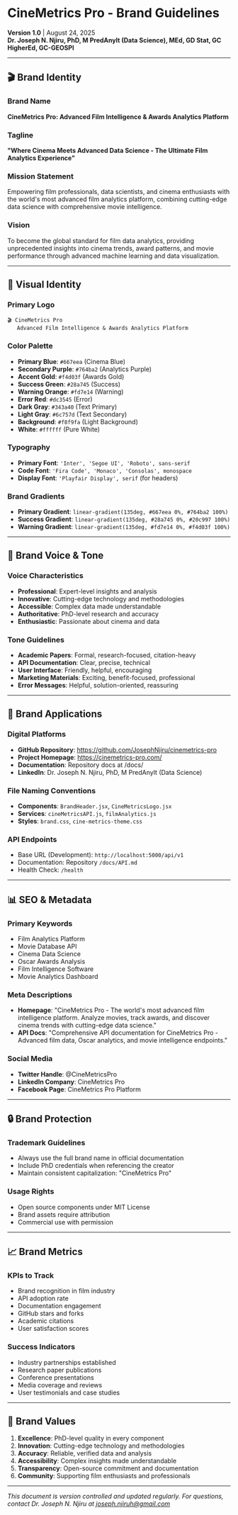 # CineMetrics Pro - Brand Guidelines

**Version 1.0** | August 24, 2025  
**Dr. Joseph N. Njiru, PhD, M PredAnylt (Data Science), MEd, GD Stat, GC HigherEd, GC-GEOSPI**

---

## 🎬 **Brand Identity**

### **Brand Name**
**CineMetrics Pro: Advanced Film Intelligence & Awards Analytics Platform**

### **Tagline**
**"Where Cinema Meets Advanced Data Science - The Ultimate Film Analytics Experience"**

### **Mission Statement**
Empowering film professionals, data scientists, and cinema enthusiasts with the world's most advanced film analytics platform, combining cutting-edge data science with comprehensive movie intelligence.

### **Vision**
To become the global standard for film data analytics, providing unprecedented insights into cinema trends, award patterns, and movie performance through advanced machine learning and data visualization.

---

## 🎨 **Visual Identity**

### **Primary Logo**
```
🎬 CineMetrics Pro
   Advanced Film Intelligence & Awards Analytics Platform
```

### **Color Palette**
- **Primary Blue**: `#667eea` (Cinema Blue)
- **Secondary Purple**: `#764ba2` (Analytics Purple)
- **Accent Gold**: `#f4d03f` (Awards Gold)
- **Success Green**: `#28a745` (Success)
- **Warning Orange**: `#fd7e14` (Warning)
- **Error Red**: `#dc3545` (Error)
- **Dark Gray**: `#343a40` (Text Primary)
- **Light Gray**: `#6c757d` (Text Secondary)
- **Background**: `#f8f9fa` (Light Background)
- **White**: `#ffffff` (Pure White)

### **Typography**
- **Primary Font**: `'Inter', 'Segoe UI', 'Roboto', sans-serif`
- **Code Font**: `'Fira Code', 'Monaco', 'Consolas', monospace`
- **Display Font**: `'Playfair Display', serif` (for headers)

### **Brand Gradients**
- **Primary Gradient**: `linear-gradient(135deg, #667eea 0%, #764ba2 100%)`
- **Success Gradient**: `linear-gradient(135deg, #28a745 0%, #20c997 100%)`
- **Warning Gradient**: `linear-gradient(135deg, #fd7e14 0%, #f4d03f 100%)`

---

## 📝 **Brand Voice & Tone**

### **Voice Characteristics**
- **Professional**: Expert-level insights and analysis
- **Innovative**: Cutting-edge technology and methodologies
- **Accessible**: Complex data made understandable
- **Authoritative**: PhD-level research and accuracy
- **Enthusiastic**: Passionate about cinema and data

### **Tone Guidelines**
- **Academic Papers**: Formal, research-focused, citation-heavy
- **API Documentation**: Clear, precise, technical
- **User Interface**: Friendly, helpful, encouraging
- **Marketing Materials**: Exciting, benefit-focused, professional
- **Error Messages**: Helpful, solution-oriented, reassuring

---

## 🎯 **Brand Applications**

### **Digital Platforms**
- **GitHub Repository**: https://github.com/JosephNjiru/cinemetrics-pro
- **Project Homepage**: https://cinemetrics-pro.com/
- **Documentation**: Repository docs at /docs/
- **LinkedIn**: Dr. Joseph N. Njiru, PhD, M PredAnylt (Data Science)

### **File Naming Conventions**
- **Components**: `BrandHeader.jsx`, `CineMetricsLogo.jsx`
- **Services**: `cineMetricsAPI.js`, `filmAnalytics.js`
- **Styles**: `brand.css`, `cine-metrics-theme.css`

### **API Endpoints**
- Base URL (Development): `http://localhost:5000/api/v1`
- Documentation: Repository `/docs/API.md`
- Health Check: `/health`

---

## 📊 **SEO & Metadata**

### **Primary Keywords**
- Film Analytics Platform
- Movie Database API
- Cinema Data Science
- Oscar Awards Analysis
- Film Intelligence Software
- Movie Analytics Dashboard

### **Meta Descriptions**
- **Homepage**: "CineMetrics Pro - The world's most advanced film intelligence platform. Analyze movies, track awards, and discover cinema trends with cutting-edge data science."
- **API Docs**: "Comprehensive API documentation for CineMetrics Pro - Advanced film data, Oscar analytics, and movie intelligence endpoints."

### **Social Media**
- **Twitter Handle**: @CineMetricsPro
- **LinkedIn Company**: CineMetrics Pro
- **Facebook Page**: CineMetrics Pro Platform

---

## 🔒 **Brand Protection**

### **Trademark Guidelines**
- Always use the full brand name in official documentation
- Include PhD credentials when referencing the creator
- Maintain consistent capitalization: "CineMetrics Pro"

### **Usage Rights**
- Open source components under MIT License
- Brand assets require attribution
- Commercial use with permission

---

## 📈 **Brand Metrics**

### **KPIs to Track**
- Brand recognition in film industry
- API adoption rate
- Documentation engagement
- GitHub stars and forks
- Academic citations
- User satisfaction scores

### **Success Indicators**
- Industry partnerships established
- Research paper publications
- Conference presentations
- Media coverage and reviews
- User testimonials and case studies

---

## 🌟 **Brand Values**

1. **Excellence**: PhD-level quality in every component
2. **Innovation**: Cutting-edge technology and methodologies
3. **Accuracy**: Reliable, verified data and analysis
4. **Accessibility**: Complex insights made understandable
5. **Transparency**: Open-source commitment and documentation
6. **Community**: Supporting film enthusiasts and professionals

---

*This document is version controlled and updated regularly. For questions, contact Dr. Joseph N. Njiru at joseph.njiruh@gmail.com*

